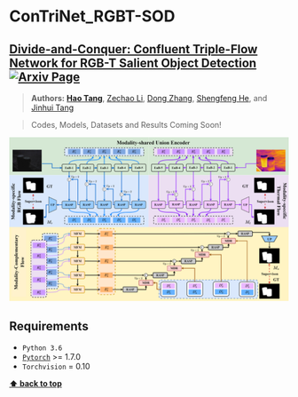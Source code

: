 # ConTriNet_RGBT-SOD

## [**Divide-and-Conquer: Confluent Triple-Flow Network for RGB-T Salient Object Detection**](https://cser-tang-hao.github.io/contrinet.html) [![Arxiv Page](https://img.shields.io/badge/Arxiv-2301.xxxx-red?style=flat-square)](https://arxiv.org/abs/)

> **Authors:** 
> [**Hao Tang**](https://scholar.google.com/citations?hl=zh-CNJ), 
> [Zechao Li](https://scholar.google.com/citations?user=L6J2V3sAAAAJ&hl=zh-CN),
> [Dong Zhang](https://scholar.google.com.hk/citations?hl=zh-CN&user=zxVy7sIAAAAJ), 
> [Shengfeng He](https://scholar.google.com/citations?user=rBWnK8wAAAAJ&hl=en), 
> and [Jinhui Tang](https://scholar.google.com/citations?user=ByBLlEwAAAAJ&hl=zh-CN)

> Codes, Models, Datasets and Results Coming Soon!

![framework](figs/framework.png)

## Requirements

 - `Python 3.6`
 - [`Pytorch`](http://pytorch.org/) >= 1.7.0 
 - `Torchvision` = 0.10

**[⬆ back to top](#1-preface)**

